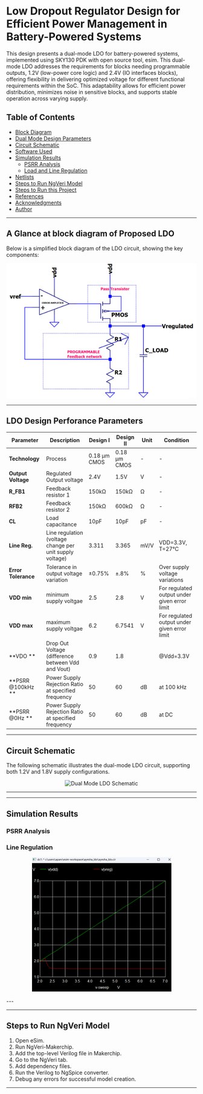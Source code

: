 # Low Dropout Regulator Design for Efficient Power Management in Battery-Powered Systems

This design presents a dual-mode LDO for battery-powered systems, implemented using SKY130 PDK with open source tool, esim. This dual-mode LDO addresses the requirements for blocks needing programmable outputs, 1.2V (low-power core logic) and 2.4V (IO interfaces blocks), offering flexibility in delivering optimized voltage for different functional requirements within the SoC. This adaptability allows for efficient power distribution, minimizes noise in sensitive blocks, and supports stable operation across varying supply.

## Table of Contents
- [Block Diagram](#block-diagram)
- [Dual Mode Design Parameters](#dual-mode-design-parameters)
- [Circuit Schematic](#circuit-schematic)
- [Software Used](#software-used)
- [Simulation Results](#simulation-results)
  - [PSRR Analysis](#psrr-analysis)
  - [Load and Line Regulation](#load-and-line-regulation)
- [Netlists](#netlists)
- [Steps to Run NgVeri Model](#steps-to-run-ngveri-model)
- [Steps to Run this Project](#steps-to-run-this-project)
- [References](#references)
- [Acknowledgments](#acknowledgments)
- [Author](#author)

---


## A Glance at block diagram of Proposed LDO
Below is a simplified block diagram of the LDO circuit, showing the key components:
<p align="center">
  <img src="block3.png" alt="LDO Block Diagram"/>
</p>

---

## LDO Design Perforance Parameters

| **Parameter**         | **Description**                                           | **Design I** | **Design II** | **Unit** | **Condition**                                             |
|----------------------|-----------------------------------------------------------|--------------|---------------|----------|----------------------------------------------------------|
| **Technology**        | Process                                                   | 0.18 µm CMOS | 0.18 µm CMOS  | -        | -                                                        |
| **Output Voltage**    | Regulated Output voltage                                   | 2.4V         | 1.5V          | V        | -                                                        |
| **R_FB1**              | Feedback resistor 1                                       | 150kΩ         | 150kΩ           | Ω        | -                                                        |
| **RFB2**               | Feedback resistor 2                                       | 150kΩ         | 600kΩ          | Ω        | -                                                        |
| **CL**                 | Load capacitance                                          | 10pF         | 10pF          | pF       | -                                                        |
| **Line Reg.**         | Line regulation (voltage change per unit supply voltage) | 3.311        | 3.365           | mV/V       | VDD=3.3V, T=27°C                                          |
| **Error Tolerance**   | Tolerance in output voltage variation                    | ±0.75%        | ±.8%         | %        | Over supply voltage variations           |
| **VDD min**   | minimum supply voltgae                   | 2.5     |    2.8    | V       | For regulated output under given error limit            |
| **VDD max**   | maximum supply voltgae                   |  6.2    |   6.7541     | V       | For regulated output under given error limit           |
| **VDO **    | Drop Out Voltage (difference between Vdd and Vout)      |  0.9         |     1.8    |    |     @Vdd=3.3V                                         |
| **PSRR @100kHz **    | Power Supply Rejection Ratio at specified frequency       | 50           | 60            | dB       | at 100 kHz                                                  |
| **PSRR @0Hz   **    | Power Supply Rejection Ratio at specified frequency       | 50           | 60            | dB       | at DC                                                 |


---

## Circuit Schematic
The following schematic illustrates the dual-mode LDO circuit, supporting both 1.2V and 1.8V supply configurations.
<p align="center">
  <img src="images/dual_mode_LDO_schematic.png" alt="Dual Mode LDO Schematic"/>
</p>

---

---

## Simulation Results

### PSRR Analysis

### Line Regulation
<p align="center">
  <img src="images/line1.png" alt="line"/>
</p>
---


---

## Steps to Run NgVeri Model
1. Open eSim.
2. Run NgVeri-Makerchip.
3. Add the top-level Verilog file in Makerchip.
4. Go to the NgVeri tab.
5. Add dependency files.
6. Run the Verilog to NgSpice converter.
7. Debug any errors for successful model creation.

---

